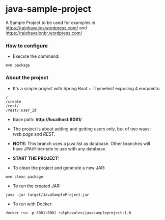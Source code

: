 # java-sample-project
A Sample Project to be used for examples in https://ralphavalon.wordpress.com/ and https://ralphavalonbr.wordpress.com/

### How to configure ###
* Execute the command:
```
mvn package
```

### About the project ###

* It's a simple project with Spring Boot + Thymeleaf exposing 4 endpoints:
```
/
/create
/rest/
/rest/:user_id
```

* Base path: **http://localhost:8081/**

* The project is about adding and getting users only, but of two ways: *web page* and *REST*.

* **NOTE:** This branch uses a java list as database. Other branches will have JPA/Hibernate to use with any database.

* **START THE PROJECT:**

* To clean the project and generate a new JAR:

```
mvn clean package
```

* To run the created JAR:

```
java -jar target/JavaSampleProject.jar
```

* To run with Docker:

```
docker run -p 8081:8081 ralphavalon/javasampleproject:1.0
```